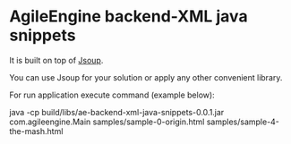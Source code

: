 # AgileEngine backend-XML java snippets

It is built on top of [Jsoup](https://jsoup.org/).

You can use Jsoup for your solution or apply any other convenient library. 

For run application execute command (example below):

java -cp build/libs/ae-backend-xml-java-snippets-0.0.1.jar com.agileengine.Main samples/sample-0-origin.html samples/sample-4-the-mash.html 

